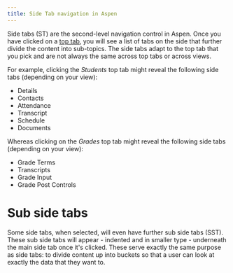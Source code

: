 ```yaml
---
title: Side Tab navigation in Aspen
---
```


Side tabs (ST) are the second-level navigation control in Aspen. Once you have clicked on a [top tab](top-tabs.md), you will see a list of tabs on the side that further divide the content into sub-topics. The side tabs adapt to the top tab that you pick and are not always the same across top tabs or across views.

For example, clicking the *Students* top tab might reveal the following side tabs (depending on your view):

- Details
- Contacts
- Attendance
- Transcript
- Schedule
- Documents

Whereas clicking on the *Grades* top tab might reveal the following side tabs (depending on your view):

- Grade Terms
- Transcripts
- Grade Input
- Grade Post Controls

# Sub side tabs

Some side tabs, when selected, will even have further sub side tabs (SST). These sub side tabs will appear - indented and in smaller type - underneath the main side tab once it's clicked. These serve exactly the same purpose as side tabs: to divide content up into buckets so that a user can look at exactly the data that they want to.